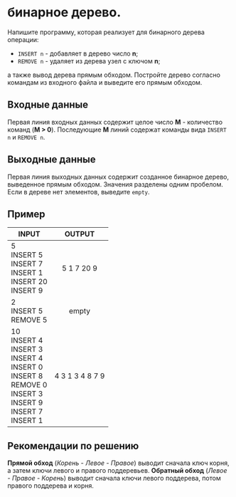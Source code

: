 # бинарное дерево.

Напишите программу, которая реализует для бинарного дерева операции:

 + `INSERT n` - добавляет в дерево число __n__;
 + `REMOVE n` - удаляет из дерева узел с ключом __n__;
 
а также вывод дерева прямым обходом. Постройте дерево согласно командам из входного файла
и выведите его прямым обходом. 

## Входные данные

Первая линия входных данных содержит целое число __M__ - количество команд (__M > 0__).
Последующие __M__ линий содержат команды вида `INSERT n` и `REMOVE n`.

## Выходные данные

Первая линия выходных данных содержит созданное бинарное дерево, выведенное прямым обходом.
Значения разделены одним пробелом. Если в дереве нет элементов, выведите `empty`.

## Пример

| INPUT | OUTPUT |
| ------| :----: |
| 5<br />INSERT 5<br />INSERT 7<br />INSERT 1<br />INSERT 20<br />INSERT 9 | 5 1 7 20 9 |
| 2<br />INSERT 5<br />REMOVE 5 | empty |
| 10<br />INSERT 4<br />INSERT 3<br />INSERT 4<br />INSERT 0<br />INSERT 8<br />REMOVE 0<br />INSERT 3<br />INSERT 9<br />INSERT 7<br />INSERT 1 | 4 3 1 3 4 8 7 9 |

## Рекомендации по решению

__Прямой обход__ (_Корень - Левое - Правое_) выводит сначала ключ корня, а затем ключи левого и правого поддеревьев. __Обратный обход__ (_Левое - Правое - Корень_) выводит сначала ключи левого поддерева, потом правого поддерева и корня.